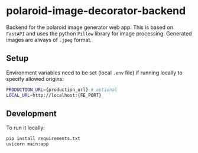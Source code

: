# polaroid-image-decorator-backend

Backend for the polaroid image generator web app. This is based on `FastAPI` and
uses the python `Pillow` library for image processing. Generated images are
always of `.jpeg` format.

## Setup

Environment variables need to be set (local `.env` file) if running locally to
specify allowed origins:

```bash
PRODUCTION_URL={production_url} # optional
LOCAL_URL=http://localhost:{FE_PORT}
```

## Development

To run it locally:

```bash
pip install requirements.txt
uvicorn main:app
```
